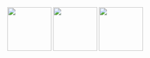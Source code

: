 <img src="https://github.com/user-attachments/assets/83a6aad0-5465-48fd-866f-43f767472428" width="100" height="100" />
<img src="https://github.com/user-attachments/assets/d19f7d9d-144c-4d97-b422-20e064c96508" width="100" height="100" />
<img src="https://github.com/user-attachments/assets/5fa8801e-8bff-429d-86bc-73d7e9a36eef" width="100" height="100" />

